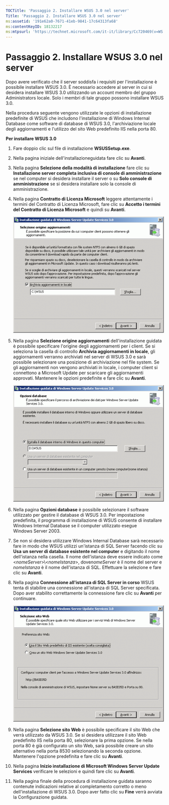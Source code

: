 ```yaml
---
TOCTitle: 'Passaggio 2. Installare WSUS 3.0 nel server'
Title: 'Passaggio 2. Installare WSUS 3.0 nel server'
ms:assetid: '191e62a0-7671-41eb-9841-17c64313fa68'
ms:contentKeyID: 18132217
ms:mtpsurl: 'https://technet.microsoft.com/it-it/library/Cc720469(v=WS.10)'
---
```


Passaggio 2. Installare WSUS 3.0 nel server
===========================================

Dopo avere verificato che il server soddisfa i requisiti per l'installazione è possibile installare WSUS 3.0. È necessario accedere al server in cui si desidera installare WSUS 3.0 utilizzando un account membro del gruppo Administrators locale. Solo i membri di tale gruppo possono installare WSUS 3.0.

Nella procedura seguente vengono utilizzate le opzioni di installazione predefinite di WSUS che includono l'installazione di Windows Internal Database come software di database di WSUS 3.0, l'archiviazione locale degli aggiornamenti e l'utilizzo del sito Web predefinito IIS nella porta 80.

**Per installare WSUS 3.0**
1.  Fare doppio clic sul file di installazione **WSUSSetup.exe**.

2.  Nella pagina iniziale dell'installazioneguidata fare clic su **Avanti**.

3.  Nella pagina **Selezione della modalità di installazione** fare clic su **Installazione server completa inclusiva di console di amministrazione** se nel computer si desidera installare il server o su **Solo console di amministrazione** se si desidera installare solo la console di amministrazione.

4.  Nella pagina **Contratto di Licenza Microsoft** leggere attentamente i termini del Contratto di Licenza Microsoft, fare clic su **Accetto i termini del Contratto di Licenza Microsoft** e quindi su **Avanti**.

    ![](images/Cc720469.fa6ac6a6-6814-4b7e-96e8-e08af5e534b8(WS.10).gif)

5.  Nella pagina **Selezione origine aggiornamenti** dell'installazione guidata è possibile specificare l'origine degli aggiornamenti per i client. Se si seleziona la casella di controllo **Archivia aggiornamenti in locale**, gli aggiornamenti verranno archiviati nel server di WSUS 3.0 e sarà possibile selezionare una posizione di archiviazione nel file system. Se gli aggiornamenti non vengono archiviati in locale, i computer client si connettono a Microsoft Update per scaricare gli aggiornamenti approvati. Mantenere le opzioni predefinite e fare clic su **Avanti**.

    ![](images/Cc720469.c8bac396-ca39-4491-8b0c-742a0e470535(WS.10).gif)

6.  Nella pagina **Opzioni database** è possibile selezionare il software utilizzato per gestire il database di WSUS 3.0. Per impostazione predefinita, il programma di installazione di WSUS consente di installare Windows Internal Database se il computer utilizzato esegue Windows Server 2003.

7.  Se non si desidera utilizzare Windows Internal Database sarà necessario fare in modo che WSUS utilizzi un'istanza di SQL Server facendo clic su **Usa** **un server di database esistente nel computer** e digitando il nome dell'istanza nella casella. Il nome dell'istanza deve essere indicato come &lt;*nomeServer*&gt;\\&lt;*nomeIstanza*&gt;, dove*nomeServer* è il nome del server e *nomeIstanza* è il nome dell'istanza di SQL. Effettuare la selezione e fare clic su **Avanti**.

8.  Nella pagina **Connessione all'istanza di SQL Server in corso** WSUS tenta di stabilire una connessione all'istanza di SQL Server specificata. Dopo aver stabilito correttamente la connessione fare clic su **Avanti** per continuare.

    ![](images/Cc720469.36c6af0c-a61e-4151-ae50-c754a106cb1b(WS.10).gif)

9.  Nella pagina **Selezione sito Web** è possibile specificare il sito Web che verrà utilizzato da WSUS 3.0. Se si desidera utilizzare il sito Web predefinito IIS nella porta 80, selezionare la prima opzione. Se nella porta 80 è già configurato un sito Web, sarà possibile creare un sito alternativo nella porta 8530 selezionando la seconda opzione. Mantenere l'opzione predefinita e fare clic su **Avanti**.

10. Nella pagina **Inizio installazione di Microsoft Windows Server Update Services** verificare le selezioni e quindi fare clic su **Avanti**.

11. Nella pagina finale della procedura di installazione guidata saranno contenute indicazioni relative al completamento corretto o meno dell'installazione di WSUS 3.0. Dopo aver fatto clic su **Fine** verrà avviata la Configurazione guidata.
